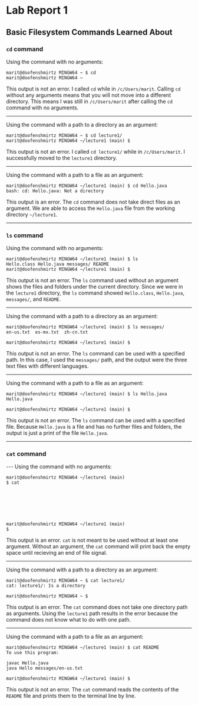 # **Lab Report 1**
## **Basic Filesystem Commands Learned About**
### `cd` command
Using the command with no arguments:
```
marit@doofenshmirtz MINGW64 ~ $ cd
marit@doofenshmirtz MINGW64 ~
```
This output is not an error. I called `cd` while in `/c/Users/marit`. Calling `cd` without any arguments means that you will not move into a different directory. This means I was still in `/c/Users/marit` after calling the `cd` command with no arguments.

---
Using the command with a path to a directory as an argument:
```
marit@doofenshmirtz MINGW64 ~ $ cd lecture1/
marit@doofenshmirtz MINGW64 ~/lecture1 (main) $
```
This output is not an error. I called `cd lecture1/` while in `/c/Users/marit`. I successfully moved to the `lecture1` directory. 

---
Using the command with a path to a file as an argument:
```
marit@doofenshmirtz MINGW64 ~/lecture1 (main) $ cd Hello.java
bash: cd: Hello.java: Not a directory
```
This output is an error. The `cd` command does not take direct files as an argument. We are able to access the `Hello.java` file from the working directory `~/lecture1`.

---
### `ls` command
Using the command with no arguments:
```
marit@doofenshmirtz MINGW64 ~/lecture1 (main) $ ls
Hello.class Hello.java messages/ README
marit@doofenshmirtz MINGW64 ~/lecture1 (main) $
```
This output is not an error. The `ls` command used without an argument shows the files and folders under the current directory. Since we were in the `lecture1` directory, the `ls` command showed `Hello.class`, `Hello.java`, `messages/`, and `README`.

---
Using the command with a path to a directory as an argument:
```
marit@doofenshmirtz MINGW64 ~/lecture1 (main) $ ls messages/
en-us.txt  es-mx.txt  zh-cn.txt

marit@doofenshmirtz MINGW64 ~/lecture1 (main) $
```
This output is not an error. The `ls` command can be used with a specified path. In this case, I used the `messages/` path, and the output were the three text files with different languages.

---
Using the command with a path to a file as an argument:
```
marit@doofenshmirtz MINGW64 ~/lecture1 (main) $ ls Hello.java
Hello.java

marit@doofenshmirtz MINGW64 ~/lecture1 (main) $
```
This output is not an error. The `ls` command can be used with a specified file. Because `Hello.java` is a file and has no further files and folders, the output is just a print of the file `Hello.java`.

---
### `cat` command
--- Using the command with no arguments:
```
marit@doofenshmirtz MINGW64 ~/lecture1 (main)
$ cat







marit@doofenshmirtz MINGW64 ~/lecture1 (main)
$
```
This output is an error. `cat` is not meant to be used without at least one argument. Without an argument, the `cat` command will print back the empty space until recieving an end of file signal.

---
Using the command with a path to a directory as an argument:
```
marit@doofenshmirtz MINGW64 ~ $ cat lecture1/
cat: lecture1/: Is a directory

marit@doofenshmirtz MINGW64 ~ $
```
This output is an error. The `cat` command does not take one directory path as arguments. Using the `lecture1` path results in the error because the command does not know what to do with one path.

---
Using the command with a path to a file as an argument:
```
marit@doofenshmirtz MINGW64 ~/lecture1 (main) $ cat README
To use this program:

javac Hello.java
java Hello messages/en-us.txt

marit@doofenshmirtz MINGW64 ~/lecture1 (main) $
```
This output is not an error. The `cat` command reads the contents of the `README` file and prints them to the terminal line by line.
